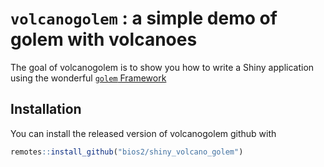 
# `volcanogolem` : a simple demo of golem with volcanoes

<!-- badges: start -->
<!-- badges: end -->

The goal of volcanogolem is to show you how to write a Shiny application using the wonderful [`golem` Framework](https://thinkr-open.github.io/golem/)

## Installation

You can install the released version of volcanogolem github with 

``` r
remotes::install_github("bios2/shiny_volcano_golem")
```
